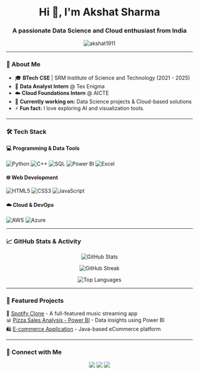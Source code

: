 <h1 align="center">Hi 👋, I'm Akshat Sharma</h1>
<h3 align="center">A passionate Data Science and Cloud enthusiast from India</h3>

<p align="center">
  <img src="https://komarev.com/ghpvc/?username=akshat1911&label=Profile%20Views&color=0e75b6&style=flat" alt="akshat1911" />
</p>

---

### 🚀 About Me
- 🎓 **BTech CSE** | SRM Institute of Science and Technology (2021 - 2025)
- 💼 **Data Analyst Intern** @ Tex Enigma
- ☁️ **Cloud Foundations Intern** @ AICTE
- 🔭 **Currently working on:** Data Science projects & Cloud-based solutions
- ⚡ **Fun fact:** I love exploring AI and visualization tools.

---

### 🛠️ Tech Stack
#### 💻 Programming & Data Tools
![Python](https://img.shields.io/badge/Python-FFD43B?style=for-the-badge&logo=python&logoColor=darkblue)
![C++](https://img.shields.io/badge/C++-00599C?style=for-the-badge&logo=cplusplus&logoColor=white)
![SQL](https://img.shields.io/badge/SQL-4479A1?style=for-the-badge&logo=mysql&logoColor=white)
![Power BI](https://img.shields.io/badge/Power%20BI-F2C811?style=for-the-badge&logo=powerbi&logoColor=black)
![Excel](https://img.shields.io/badge/Excel-217346?style=for-the-badge&logo=microsoft-excel&logoColor=white)

#### 🌐 Web Development
![HTML5](https://img.shields.io/badge/HTML5-E34F26?style=for-the-badge&logo=html5&logoColor=white)
![CSS3](https://img.shields.io/badge/CSS3-1572B6?style=for-the-badge&logo=css3&logoColor=white)
![JavaScript](https://img.shields.io/badge/JavaScript-F7DF1E?style=for-the-badge&logo=javascript&logoColor=black)

#### ☁️ Cloud & DevOps
![AWS](https://img.shields.io/badge/AWS-232F3E?style=for-the-badge&logo=amazon-aws&logoColor=white)
![Azure](https://img.shields.io/badge/Azure-0078D4?style=for-the-badge&logo=microsoft-azure&logoColor=white)

---

### 📈 GitHub Stats & Activity
<p align="center">
  <img src="https://github-readme-stats.vercel.app/api?username=akshat1911&show_icons=true&theme=radical" alt="GitHub Stats" />
</p>

<p align="center">
  <img src="https://github-readme-streak-stats.herokuapp.com/?user=akshat1911&theme=dark" alt="GitHub Streak" />
</p>

<p align="center">
  <img src="https://github-readme-stats.vercel.app/api/top-langs/?username=akshat1911&layout=compact&theme=tokyonight" alt="Top Languages" />
</p>

---

### 📂 Featured Projects
🚀 [Spotify Clone](https://github.com/akshat1911/spotify-clone) - A full-featured music streaming app  
📊 [Pizza Sales Analysis - Power BI](https://github.com/akshat1911/pizza-sales-analysis) - Data insights using Power BI  
🛍️ [E-commerce Application](https://github.com/akshat1911/ecommerce-app) - Java-based eCommerce platform  

---

### 🔗 Connect with Me
<p align="center">
  <a href="mailto:sharmaaskhat556@gmail.com"><img src="https://img.shields.io/badge/Email-D14836?style=for-the-badge&logo=gmail&logoColor=white"></a>
  <a href="https://github.com/akshat1911"><img src="https://img.shields.io/badge/GitHub-181717?style=for-the-badge&logo=github&logoColor=white"></a>
  <a href="https://www.linkedin.com/in/akshat-sharma-972098252/"><img src="https://img.shields.io/badge/LinkedIn-0077B5?style=for-the-badge&logo=linkedin&logoColor=white"></a>
</p>

